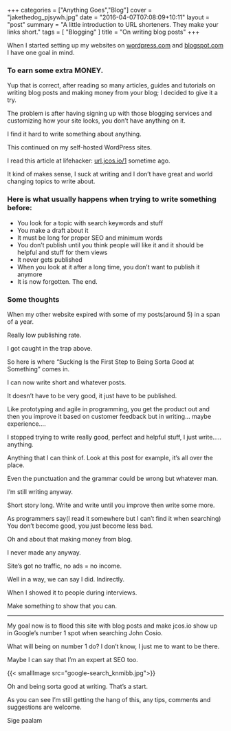 +++
categories = ["Anything Goes","Blog"]
cover = "jakethedog_pjsywh.jpg"
date = "2016-04-07T07:08:09+10:11"
layout = "post"
summary = "A little introduction to URL shorteners. They make your links short."
tags = [
  "Blogging"
]
title = "On writing blog posts"
+++

When I started setting up my websites on [wordpress.com](http://wordpress.com/) and [blogspot.com](http://blogspot.com/) I have one goal in mind.

### To earn some extra MONEY.

Yup that is correct, after reading so many articles, guides and tutorials on writing blog posts and making money from your blog; I decided to give it a try.

The problem is after having signing up with those blogging services and customizing how your site looks, you don’t have anything on it.

I find it hard to write something about anything.

This continued on my self-hosted WordPress sites.

I read this article at lifehacker: [url.jcos.io/1](https://lifehacker.com/sucking-is-the-first-step-to-being-sorta-good-at-somet-1553829831) sometime ago.

It kind of makes sense, I suck at writing and I don’t have great and world changing topics to write about.

### Here is what usually happens when trying to write something before:

- You look for a topic with search keywords and stuff
- You make a draft about it
- It must be long for proper SEO and minimum words
- You don’t publish until you think people will like it and it should be helpful and stuff for them views
- It never gets published
- When you look at it after a long time, you don’t want to publish it anymore
- It is now forgotten. The end.

### Some thoughts

When my other website expired with some of my posts(around 5) in a span of a year.

Really low publishing rate.

I got caught in the trap above.

So here is where “Sucking Is the First Step to Being Sorta Good at Something” comes in.

I can now write short and whatever posts.

It doesn’t have to be very good, it just have to be published.

Like prototyping and agile in programming, you get the product out and then you improve it based on customer feedback but in writing… maybe experience….

I stopped trying to write really good, perfect and helpful stuff, I just write….. anything.

Anything that I can think of. Look at this post for example, it’s all over the place.

Even the punctuation and the grammar could be wrong but whatever man.

I’m still writing anyway.

Short story long. Write and write until you improve then write some more.

As programmers say(I read it somewhere but I can’t find it when searching) You don’t become good, you just become less bad.

Oh and about that making money from blog.

I never made any anyway.

Site’s got no traffic, no ads = no income.

Well in a way, we can say I did. Indirectly.

When I showed it to people during interviews.

Make something to show that you can.

---

My goal now is to flood this site with blog posts and make jcos.io show up in Google’s number 1 spot when searching John Cosio.

What will being on number 1 do? I don’t know, I just me to want to be there.

Maybe I can say that I’m an expert at SEO too.

{{< smallImage src="google-search_knmibb.jpg">}}

Oh and being sorta good at writing. That’s a start.

As you can see I’m still getting the hang of this, any tips, comments and suggestions are welcome.

Sige paalam
